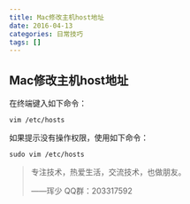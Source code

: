 ```yaml
---
title: Mac修改主机host地址
date: 2016-04-13
categories: 日常技巧
tags: []
---
```

## Mac修改主机host地址

在终端键入如下命令：

```
vim /etc/hosts
```

如果提示没有操作权限，使用如下命令：

```
sudo vim /etc/hosts
```

> 专注技术，热爱生活，交流技术，也做朋友。
> 
> ——珲少 QQ群：203317592
